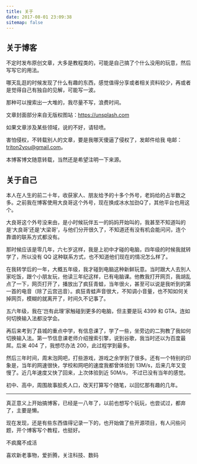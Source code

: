 ```yaml
---
title: 关于
date: 2017-08-01 23:09:38
sitemap: false
---
```


## 关于博客

不定时发布原创文章，大多是教程类的，可能是自己搞了个什么没用的玩意，然后写写它的用法。

哪天乱逛的时候发现了什么有趣的东西，感觉值得分享或者相关资料较少，再或者是觉得自己有独自的见解，可能写一波。

那种可以搜索出一大堆的，我尽量不写，浪费时间。

文章封面部分来自无版权图站：https://unsplash.com

如果文章涉及某些领域，说的不好，请轻喷。

害怕侵权，不转载别人的文章，要是我哪天傻逼了侵权了，发邮件给我
电邮：triton2you@gmail.com。

本博客博文随意转载，当然还是希望注明一下来源。

## 关于自己

本人在人生的前二十年，收获家人、朋友给予的十多个外号，老妈给的占半数之多。之前我在博客使用大良哥这个外号，现在换成冰水加劲Q了，其他平台也用这个。

大良哥这个外号没来由，是小时候玩伴五一的妈妈开始叫的，我甚至不知道叫的是‘大良哥’还是‘大梁哥’，与他们分开很久了，不知道还有没有机会能问问，连个靠谱的联系方式都没有。

那时候应该是零几年，六七岁这样，我是上初中才碰的电脑，四年级的时候我就转学了，所以没有 QQ 这种联系方式，也不知道他们现在的情况怎么样了。

在我转学后的一年，大概五年级，我才碰到电脑这种新鲜玩意。当时跟大人去別人家吃饭，跟个小朋友玩，他读三年纪这样，已有电脑课。他教我打开网页，我胡乱点了一下，网页打开了，播放出了疯狂青蛙，当年很火，甚至可以说是我听到的第一首的电音（除了云宫迅音）。疯狂青蛙声音很大，不知调小音量，也不知如何关掉网页，模糊的就离开了，时间久不记事了。

五六年级，我在‘岂有此理’家触碰到更多的电脑，但主要是玩 4399 和 GTA，连如何切换输入法都没学会。

再后来考到了县城的重点中学，有信息课了，学了一些，坐旁边的二狗教了我如何切换输入法。第一节信息课老师介绍搜索引擎，说到谷歌，我当时还以为百度最屌。后来 404 了，我想尽办法 200，此过程学到最多。

然后三年时间，周末泡网吧，打些游戏，游戏之余学到了很多。还有一个特别的印象是，当年的网速很快，学校和网吧的速度我都曾体验到 13M/s，后来几年又变慢了。近几年速度又快了回来，上次体验到近 50M/s， 不过已没有当年的感觉。

初中、高中，周围故事脍炙人口，改天打算写个随笔，以回忆那有趣的几年。

----------

真正意义上开始搞博客，已经是一八年了，以前也想写个玩玩，也尝试过，都弃了，主要是懒。

现在发现，还是有些东西值得记录一下的，也开始做了些开源项目，有人问些问题，开个博客写个教程，也挺好。

不疯魔不成活

喜欢新老事物，爱折腾，关注科技、数码
